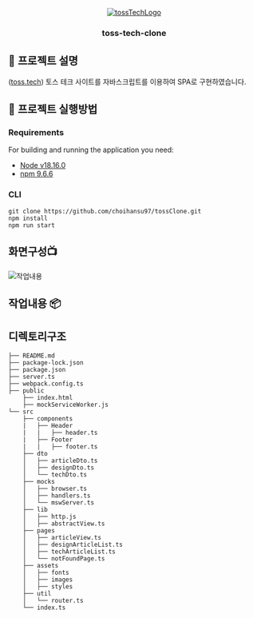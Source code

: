 <p align="center">
  <a href="" rel="noopener">
    <img src="https://i.ibb.co/ncnqyQB/68747470733a2f2f692e696d6775722e636f6d2f63647a727772742e706e67.png" alt="tossTechLogo" border="0"></a>
  </a>
</p>

<h3 align="center">toss-tech-clone</h3>

## 🧐 프로젝트 설명 <a name = "about"></a>
([toss.tech](https://toss.tech/)) 토스 테크 사이트를 자바스크립트를 이용하여 SPA로 구현하였습니다.

## 🏁 프로젝트 실행방법 <a name = "getting_started"></a>
### Requirements
For building and running the application you need:
- [Node v18.16.0](https://nodejs.org/ca/blog/release/v18.16.0)
- [npm 9.6.6](https://www.npmjs.com/package/npm)

### CLI

```
git clone https://github.com/choihansu97/tossClone.git
npm install
npm run start
```


## 화면구성📺
![작업내용](https://github.com/choihansu97/tossClone/assets/60763027/57596e52-c90e-4b9a-88ea-d2bf335cf9bf)

## 작업내용 📦

## 디렉토리구조
```
├── README.md
├── package-lock.json
├── package.json
├── server.ts
├── webpack.config.ts
├── public
    ├── index.html
    ├── mockServiceWorker.js
└── src
    ├── components
    |   ├── Header
    |   |   ├── header.ts
    |   ├── Footer
    |   |   ├── footer.ts
    ├── dto
    │   ├── articleDto.ts
    │   ├── designDto.ts
    │   └── techDto.ts
    ├── mocks
    │   ├── browser.ts
    │   ├── handlers.ts
    │   └── mswServer.ts
    ├── lib
    │   ├── http.js
    │   ├── abstractView.ts
    ├── pages
    │   ├── articleView.ts
    │   ├── designArticleList.ts
    │   ├── techArticleList.ts
    │   └── notFoundPage.ts
    ├── assets
    │   ├── fonts
    │   ├── images
    │   ├── styles
    ├── util
    │   └── router.ts
    └── index.ts
```
